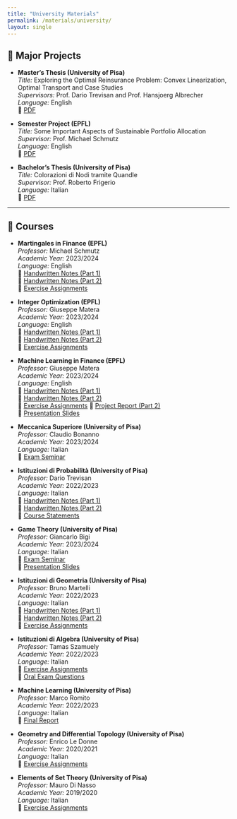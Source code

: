 ```yaml
---
title: "University Materials"
permalink: /materials/university/
layout: single
---
```


## 📄 Major Projects

- **Master’s Thesis (University of Pisa)**  
  *Title:* Exploring the Optimal Reinsurance Problem: Convex Linearization, Optimal Transport and Case Studies  
  *Supervisors:* Prof. Dario Trevisan and Prof. Hansjoerg Albrecher  
  *Language:* English  
  📎 <a href="/assets/Master_Thesis.pdf" target="_blank" rel="noopener noreferrer">PDF</a>
  

- **Semester Project (EPFL)**  
  *Title:* Some Important Aspects of Sustainable Portfolio Allocation  
  *Supervisor:* Prof. Michael Schmutz  
  *Language:* English  
  📎 <a href="/assets/Semester_Project.pdf" target="_blank" rel="noopener noreferrer">PDF</a>
  

- **Bachelor’s Thesis (University of Pisa)**  
  *Title:* Colorazioni di Nodi tramite Quandle  
  *Supervisor:* Prof. Roberto Frigerio  
  *Language:* Italian  
  📎 <a href="/assets/bachelor_thesis.pdf" target="_blank" rel="noopener noreferrer">PDF</a>
  
---

## 📝 Courses

- **Martingales in Finance (EPFL)**  
  *Professor:* Michael Schmutz  
  *Academic Year:* 2023/2024  
  *Language:* English  
  📎 <a href="/assets/ist_geo_part_1.pdf" target="_blank" rel="noopener noreferrer">Handwritten Notes (Part 1)</a>  
  📎 <a href="/assets/ist_geo_part_2.pdf" target="_blank" rel="noopener noreferrer">Handwritten Notes (Part 2)</a>  
  📎 <a href="/assets/ist_geo_ex.pdf" target="_blank" rel="noopener noreferrer">Exercise Assignments</a>  
  

- **Integer Optimization (EPFL)**  
  *Professor:* Giuseppe Matera  
  *Academic Year:* 2023/2024  
  *Language:* English  
  📎 <a href="/assets/ist_geo_part_1.pdf" target="_blank" rel="noopener noreferrer">Handwritten Notes (Part 1)</a>  
  📎 <a href="/assets/ist_geo_part_2.pdf" target="_blank" rel="noopener noreferrer">Handwritten Notes (Part 2)</a>  
  📎 <a href="/assets/ist_geo_ex.pdf" target="_blank" rel="noopener noreferrer">Exercise Assignments</a>  
  

- **Machine Learning in Finance (EPFL)**  
  *Professor:* Giuseppe Matera  
  *Academic Year:* 2023/2024  
  *Language:* English  
  📎 <a href="/assets/MLF_part_1.pdf" target="_blank" rel="noopener noreferrer">Handwritten Notes (Part 1)</a>  
  📎 <a href="/assets/MLF_part_2.pdf" target="_blank" rel="noopener noreferrer">Handwritten Notes (Part 2)</a>  
  📎 <a href="/assets/exercises_MLF.pdf" target="_blank" rel="noopener noreferrer">Exercise Assignments</a>
  📎 <a href="/assets/Report_ML_in_Finance.pdf" target="_blank" rel="noopener noreferrer">Project Report (Part 2)</a>  
  📎 <a href="/assets/Slides_ML_in_Finance.pdf" target="_blank" rel="noopener noreferrer">Presentation Slides</a>  
  

- **Meccanica Superiore (University of Pisa)**  
  *Professor:* Claudio Bonanno  
  *Academic Year:* 2023/2024  
  *Language:* Italian  
  📎 <a href="/assets/exam_seminar_ms.pdf" target="_blank" rel="noopener noreferrer">Exam Seminar</a>  
  

- **Istituzioni di Probabilità (University of Pisa)**  
  *Professor:* Dario Trevisan  
  *Academic Year:* 2022/2023  
  *Language:* Italian  
  📎 <a href="/assets/ist_prob_part_1.pdf" target="_blank" rel="noopener noreferrer">Handwritten Notes (Part 1)</a>  
  📎 <a href="/assets/ist_prob_part_2.pdf" target="_blank" rel="noopener noreferrer">Handwritten Notes (Part 2)</a>  
  📎 <a href="/assets/course_statements.pdf" target="_blank" rel="noopener noreferrer">Course Statements</a>   


- **Game Theory (University of Pisa)**  
  *Professor:* Giancarlo Bigi  
  *Academic Year:* 2023/2024  
  *Language:* Italian  
  📎 <a href="/assets/report_gt.pdf" target="_blank" rel="noopener noreferrer">Exam Seminar</a>  
  📎 <a href="/assets/slides_TdG_Vencato.pdf" target="_blank" rel="noopener noreferrer">Presentation Slides</a>  
     

- **Istituzioni di Geometria (University of Pisa)**  
  *Professor:* Bruno Martelli  
  *Academic Year:* 2022/2023  
  *Language:* Italian  
  📎 <a href="/assets/ist_geo_part_1.pdf" target="_blank" rel="noopener noreferrer">Handwritten Notes (Part 1)</a>  
  📎 <a href="/assets/ist_geo_part_2.pdf" target="_blank" rel="noopener noreferrer">Handwritten Notes (Part 2)</a>  
  📎 <a href="/assets/ist_geo_ex.pdf" target="_blank" rel="noopener noreferrer">Exercise Assignments</a>   


- **Istituzioni di Algebra (University of Pisa)**  
  *Professor:* Tamas Szamuely  
  *Academic Year:* 2022/2023  
  *Language:* Italian  
  📎 <a href="/assets/ist_alg_ex.pdf" target="_blank" rel="noopener noreferrer">Exercise Assignments</a>  
  📎 <a href="/assets/oral_questions.pdf" target="_blank" rel="noopener noreferrer">Oral Exam Questions</a>  


- **Machine Learning (University of Pisa)**  
  *Professor:* Marco Romito  
  *Academic Year:* 2022/2023  
  *Language:* Italian  
  📎 <a href="/assets/Final_Report_ML.pdf" target="_blank" rel="noopener noreferrer">Final Report</a>
  

- **Geometry and Differential Topology (University of Pisa)**  
  *Professor:* Enrico Le Donne  
  *Academic Year:* 2020/2021  
  *Language:* Italian  
  📎 <a href="/assets/GTD_exercises.pdf" target="_blank" rel="noopener noreferrer">Exercise Assignments</a>
  

- **Elements of Set Theory (University of Pisa)**  
  *Professor:* Mauro Di Nasso  
  *Academic Year:* 2019/2020  
  *Language:* Italian  
  📎 <a href="/assets/ETI_exercises.pdf" target="_blank" rel="noopener noreferrer">Exercise Assignments</a> 





